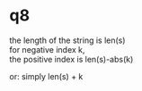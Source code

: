 # q8
the length of the string is len(s)  
for negative index k,  
the positive index is len(s)-abs(k)

or: simply len(s) + k


